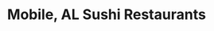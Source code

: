 ---
layout: city
title: Mobile, AL Sushi Restaurants
permalink: /alabama/mobile/
stateAbbr: AL
stateName: Alabama
cityName: Mobile
---